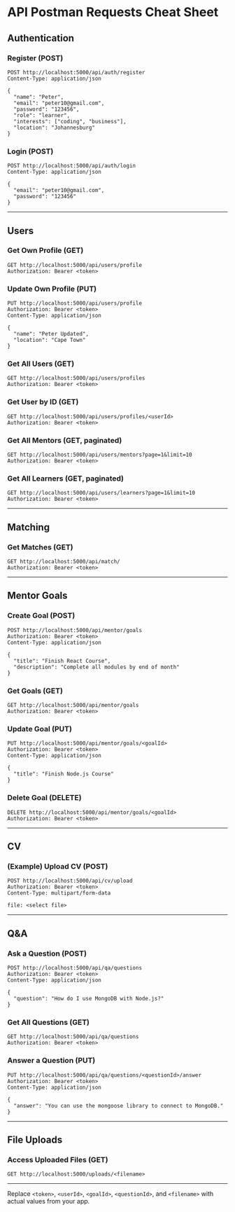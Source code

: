 # API Postman Requests Cheat Sheet

## Authentication

### Register (POST)
```
POST http://localhost:5000/api/auth/register
Content-Type: application/json

{
  "name": "Peter",
  "email": "peter10@gmail.com",
  "password": "123456",
  "role": "learner",
  "interests": ["coding", "business"],
  "location": "Johannesburg"
}
```

### Login (POST)
```
POST http://localhost:5000/api/auth/login
Content-Type: application/json

{
  "email": "peter10@gmail.com",
  "password": "123456"
}
```

---

## Users

### Get Own Profile (GET)
```
GET http://localhost:5000/api/users/profile
Authorization: Bearer <token>
```

### Update Own Profile (PUT)
```
PUT http://localhost:5000/api/users/profile
Authorization: Bearer <token>
Content-Type: application/json

{
  "name": "Peter Updated",
  "location": "Cape Town"
}
```

### Get All Users (GET)
```
GET http://localhost:5000/api/users/profiles
Authorization: Bearer <token>
```

### Get User by ID (GET)
```
GET http://localhost:5000/api/users/profiles/<userId>
Authorization: Bearer <token>
```

### Get All Mentors (GET, paginated)
```
GET http://localhost:5000/api/users/mentors?page=1&limit=10
Authorization: Bearer <token>
```

### Get All Learners (GET, paginated)
```
GET http://localhost:5000/api/users/learners?page=1&limit=10
Authorization: Bearer <token>
```

---

## Matching

### Get Matches (GET)
```
GET http://localhost:5000/api/match/
Authorization: Bearer <token>
```

---

## Mentor Goals

### Create Goal (POST)
```
POST http://localhost:5000/api/mentor/goals
Authorization: Bearer <token>
Content-Type: application/json

{
  "title": "Finish React Course",
  "description": "Complete all modules by end of month"
}
```

### Get Goals (GET)
```
GET http://localhost:5000/api/mentor/goals
Authorization: Bearer <token>
```

### Update Goal (PUT)
```
PUT http://localhost:5000/api/mentor/goals/<goalId>
Authorization: Bearer <token>
Content-Type: application/json

{
  "title": "Finish Node.js Course"
}
```

### Delete Goal (DELETE)
```
DELETE http://localhost:5000/api/mentor/goals/<goalId>
Authorization: Bearer <token>
```

---

## CV

### (Example) Upload CV (POST)
```
POST http://localhost:5000/api/cv/upload
Authorization: Bearer <token>
Content-Type: multipart/form-data

file: <select file>
```

---

## Q&A

### Ask a Question (POST)
```
POST http://localhost:5000/api/qa/questions
Authorization: Bearer <token>
Content-Type: application/json

{
  "question": "How do I use MongoDB with Node.js?"
}
```

### Get All Questions (GET)
```
GET http://localhost:5000/api/qa/questions
Authorization: Bearer <token>
```

### Answer a Question (PUT)
```
PUT http://localhost:5000/api/qa/questions/<questionId>/answer
Authorization: Bearer <token>
Content-Type: application/json

{
  "answer": "You can use the mongoose library to connect to MongoDB."
}
```

---

## File Uploads

### Access Uploaded Files (GET)
```
GET http://localhost:5000/uploads/<filename>
```

---

Replace `<token>`, `<userId>`, `<goalId>`, `<questionId>`, and `<filename>` with actual values from your app.
